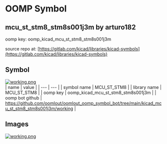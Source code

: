 # OOMP Symbol  
## mcu_st_stm8_stm8s001j3m  by arturo182  
  
oomp key: oomp_kicad_mcu_st_stm8_stm8s001j3m  
  
source repo at: [https://gitlab.com/kicad/libraries/kicad-symbols](https://gitlab.com/kicad/libraries/kicad-symbols)  
## Symbol  
  
[![working.png](working_600.png)](working.png)  
| name | value | 
| --- | --- | 
| symbol name | MCU_ST_STM8 | 
| library name | MCU_ST_STM8 | 
| oomp key | oomp_kicad_mcu_st_stm8_stm8s001j3m | 
| oomp bot github | https://github.com/oomlout/oomlout_oomp_symbol_bot/tree/main/kicad_mcu_st_stm8_stm8s001j3m/working | 
## Images  
  
[![working.png](working_140.png)](working.png)  
